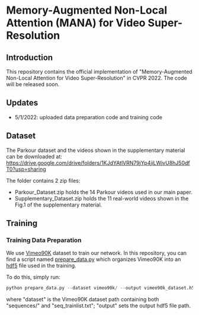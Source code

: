 # Memory-Augmented Non-Local Attention (MANA) for Video Super-Resolution


## Introduction
This repository contains the official implementation of "Memory-Augmented Non-Local Attention for Video Super-Resolution" in CVPR 2022. The code will be released soon.

## Updates
- 5/1/2022: uploaded data preparation code and training code

## Dataset
The Parkour dataset and the videos shown in the supplementary material can be downloaded at:
<https://drive.google.com/drive/folders/1KJdYAtlVRN79jYp4jiLWjvU8hJ50dfT0?usp=sharing>

The folder contains 2 zip files:
- Parkour_Dataset.zip holds the 14 Parkour videos used in our main paper.
- Supplementary_Dataset.zip holds the 11 real-world videos shown in the Fig.1 of the supplementary material.

## Training

### Training Data Preparation

We use [Vimeo90K](http://toflow.csail.mit.edu/) dataset to train our network. In this repository, you can find a script named [prepare_data.py](https://github.com/jiy173/MANA/blob/main/prepare_data.py) which organizes Vimeo90K into an [hdf5](https://www.hdfgroup.org/solutions/hdf5/) file used in the training.

To do this, simply run:
```python
python prepare_data.py --dataset vimeo90k/ --output vimeo90k_dataset.h5
```
where "dataset" is the Vimeo90K dataset path containing both "sequences/" and "seq_trainlist.txt"; "output" sets the output hdf5 file path.

